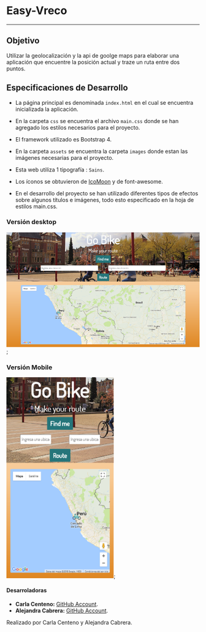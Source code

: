 # Easy-Vreco
---
## Objetivo

Utilizar la geolocalización y la api de goolge maps para elaborar una aplicación que encuentre la posición actual y traze un ruta entre dos puntos.



## Especificaciones de Desarrollo

* La página principal es denominada `index.html` en el cual se encuentra inicializada la aplicación.

* En la carpeta `css` se encuentra el archivo `main.css` donde se han agregado los  estilos necesarios para el proyecto.

* El framework utilizado es Bootstrap 4.

* En la carpeta `assets` se encuentra la carpeta `images` donde estan las imágenes necesarias para el proyecto.

* Esta web utiliza 1 tipografía :   `Sains`.


* Los íconos se obtuvieron de  [IcoMoon](https://icomoon.io/app/) y de font-awesome.

* En el desarrollo del proyecto se han utilizado diferentes tipos de efectos sobre algunos títulos e imágenes, todo esto especificado en la hoja de estilos main.css.


### Versión desktop

![desktop](assets/images/view-desktop.png);


### Versión Mobile

![desktop](assets/images/view-mobile.png);


#### Desarroladoras

* **Carla Centeno:** [GitHub Account](https://github.com/carlacentenor).
* **Alejandra Cabrera:** [GitHub Account](https://github.com/AlejandraCP).  

Realizado por Carla Centeno y Alejandra Cabrera.